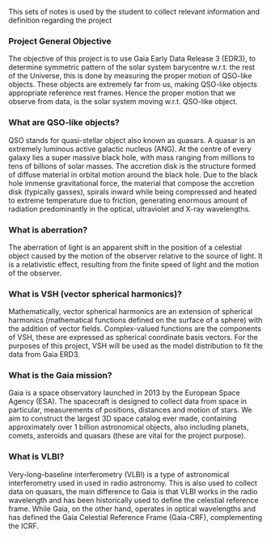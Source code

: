 This sets of notes is used by the student to collect relevant information and definition regarding the project

### Project General Objective
The objective of this project is to use Gaia Early Data Release 3 (EDR3), to determine symmetric pattern of the solar system barycentre 
w.r.t. the rest of the Universe, this is done by measuring the proper motion of QSO-like objects. 
These objects are extremely far from us, making QSO-like objects appropriate reference rest frames. Hence the proper motion that we observe 
from data, is the solar system moving w.r.t. QSO-like object. 

### What are QSO-like objects?
QSO stands for quasi-stellar object also known as quasars. A quasar is an extremely luminous active galactic nucleus (ANG). At the centre 
of every galaxy lies a super massive black hole, with mass ranging from millions to tens of billions of solar masses. The accretion disk is 
the structure formed of diffuse material in orbital motion around the black hole. Due to the black hole immense gravitational force, the material 
that compose the accretion disk (typically gasses), spirals inward while being compressed and heated to extreme temperature due to friction, 
generating enormous amount of radiation predominantly in the optical, ultraviolet and X-ray wavelengths.   

### What is aberration?
The aberration of light is an apparent shift in the position of a celestial object caused by the motion of the observer relative to the source 
of light. It is a relativistic effect, resulting from the finite speed of light and the motion of the observer.

### What is VSH (vector spherical harmonics)?
Mathematically, vector spherical harmonics are an extension of spherical harmonics (mathematical functions defined on the surface of a sphere) 
with the addition of vector fields. Complex-valued functions are the components of VSH, these are expressed as spherical coordinate basis vectors. 
For the purposes of this project, VSH will be used as the model distribution to fit the data from Gaia ERD3.

### What is the Gaia mission?
Gaia is a space observatory launched in 2013 by the European Space Agency (ESA). 
The spacecraft is designed to collect data from space in particular, measurements of positions, distances and motion of stars. 
We aim to construct the largest 3D space catalog ever made, containing approximately over 1 billion astronomical objects, also including planets, 
comets, asteroids and quasars (these are vital for the project purpose).

### What is VLBI?
Very-long-baseline interferometry (VLBI) is a type of astronomical interferometry used in used in radio astronomy. 
This is also used to collect data on quasars, the main difference to Gaia is that VLBI works in the radio wavelength 
and has been historically used to define the celestial reference frame. While Gaia, on the other hand, 
operates in optical wavelengths and has defined the Gaia Celestial Reference Frame (Gaia-CRF), complementing the ICRF.